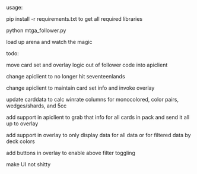 usage:

pip install -r requirements.txt to get all required libraries

python mtga_follower.py

load up arena and watch the magic

todo: 

move card set and overlay logic out of follower code into apiclient

change apiclient to no longer hit seventeenlands

change apiclient to maintain card set info and invoke overlay

update carddata to calc winrate columns for monocolored, color pairs, wedges/shards, and 5cc

add support in apiclient to grab that info for all cards in pack and send it all up to overlay

add support in overlay to only display data for all data or for filtered data by deck colors

add buttons in overlay to enable above filter toggling

make UI not shitty
